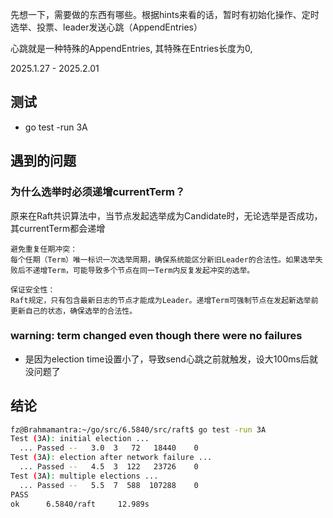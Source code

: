 先想一下，需要做的东西有哪些。根据hints来看的话，暂时有初始化操作、定时选举、投票、leader发送心跳（AppendEntries）

心跳就是一种特殊的AppendEntries, 其特殊在Entries长度为0,

2025.1.27 - 2025.2.01
## 测试
- go test -run 3A

## 遇到的问题
### 为什么选举时必须递增currentTerm？
原来在Raft共识算法中，当节点发起选举成为Candidate时，无论选举是否成功，其currentTerm都会递增

    避免重复任期冲突：
    每个任期（Term）唯一标识一次选举周期，确保系统能区分新旧Leader的合法性。如果选举失败后不递增Term，可能导致多个节点在同一Term内反复发起冲突的选举。

    保证安全性：
    Raft规定，只有包含最新日志的节点才能成为Leader。递增Term可强制节点在发起新选举前更新自己的状态，确保选举的合法性。

### warning: term changed even though there were no failures
- 是因为election time设置小了，导致send心跳之前就触发，设大100ms后就没问题了

## 结论
~~~ sh
fz@Brahmamantra:~/go/src/6.5840/src/raft$ go test -run 3A
Test (3A): initial election ...
  ... Passed --   3.0  3   72   18440    0
Test (3A): election after network failure ...
  ... Passed --   4.5  3  122   23726    0
Test (3A): multiple elections ...
  ... Passed --   5.5  7  588  107288    0
PASS
ok      6.5840/raft     12.989s
~~~